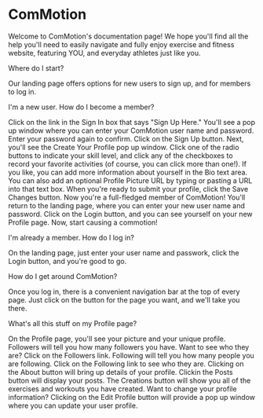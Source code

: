 ComMotion
=========

Welcome to ComMotion's documentation page!  We hope you'll find all the help you'll need to easily navigate and fully
enjoy exercise and fitness website, featuring YOU, and everyday athletes just like you.

Where do I start?

Our landing page offers options for new users to sign up, and for members to log in.

I'm a new user.  How do I become a member?

Click on the link in the Sign In box that says "Sign Up Here."  You'll see a pop up window where you can enter your
ComMotion user name and password.  Enter your password again to confirm.  Click on the Sign Up button.  Next, you'll 
see the Create Your Profile pop up window.  Click one of the radio buttons to indicate your skill level, and
click any of the checkboxes to record your favorite activities (of course, you can click more than one!).  If you like,
you can add more information about yourself in the Bio text area.  You can also add an optional Profile Picture URL by
typing or pasting a URL into that text box.  When you're ready to submit your profile, click the Save Changes button.
Now you're a full-fledged member of ComMotion!  You'll return to the landing page, where you can enter your new user
name and password. Click on the Login button, and you can see yourself on your new Profile page. Now, start causing a 
commotion!

I'm already a member.  How do I log in?

On the landing page, just enter your user name and passwork, click the Login button, and you're good to go.

How do I get around ComMotion?

Once you log in, there is a convenient navigation bar at the top of every page.  Just click on the button for the page you
want, and we'll take you there.

What's all this stuff on my Profile page?

On the Profile page, you'll see your picture and your unique profile.  Followers will tell you how many followers you have.
Want to see who they are?  Click on the Followers link.  Following will tell you how many people you are following.  Click
on the Following link to see who they are.  Clicking on the About button will bring up details of your profile.  Clickin the
Posts button will display your posts.  The Creations button will show you all of the exercises and workouts you have created.
Want to change your profile information?  Clicking on the Edit Profile button will provide a pop up window where you can
update your user profile.





